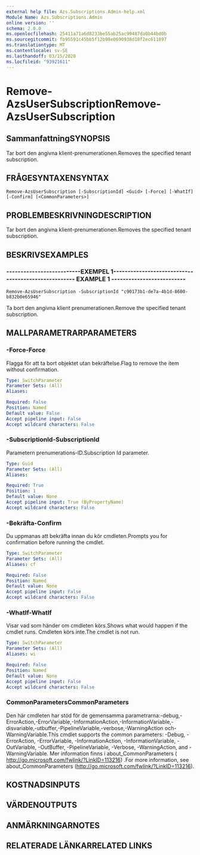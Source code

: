 ```yaml
---
external help file: Azs.Subscriptions.Admin-help.xml
Module Name: Azs.Subscriptions.Admin
online version: ''
schema: 2.0.0
ms.openlocfilehash: 25411a71a6d8233be55ab25ac99487da0b44bd0b
ms.sourcegitcommit: fb95591c45bb5f12b98e0690938d18f2ec611897
ms.translationtype: MT
ms.contentlocale: sv-SE
ms.lasthandoff: 03/15/2020
ms.locfileid: "93921611"
---
```

# <span data-ttu-id="07b92-101">Remove-AzsUserSubscription</span><span class="sxs-lookup"><span data-stu-id="07b92-101">Remove-AzsUserSubscription</span></span>

## <span data-ttu-id="07b92-102">Sammanfattning</span><span class="sxs-lookup"><span data-stu-id="07b92-102">SYNOPSIS</span></span>
<span data-ttu-id="07b92-103">Tar bort den angivna klient-prenumerationen.</span><span class="sxs-lookup"><span data-stu-id="07b92-103">Removes the specified tenant subscription.</span></span>

## <span data-ttu-id="07b92-104">FRÅGESYNTAXEN</span><span class="sxs-lookup"><span data-stu-id="07b92-104">SYNTAX</span></span>

```
Remove-AzsUserSubscription [-SubscriptionId] <Guid> [-Force] [-WhatIf] [-Confirm] [<CommonParameters>]
```

## <span data-ttu-id="07b92-105">PROBLEMBESKRIVNING</span><span class="sxs-lookup"><span data-stu-id="07b92-105">DESCRIPTION</span></span>
<span data-ttu-id="07b92-106">Tar bort den angivna klient-prenumerationen.</span><span class="sxs-lookup"><span data-stu-id="07b92-106">Removes the specified tenant subscription.</span></span>

## <span data-ttu-id="07b92-107">BESKRIVS</span><span class="sxs-lookup"><span data-stu-id="07b92-107">EXAMPLES</span></span>

### <span data-ttu-id="07b92-108">--------------------------EXEMPEL 1--------------------------</span><span class="sxs-lookup"><span data-stu-id="07b92-108">-------------------------- EXAMPLE 1 --------------------------</span></span>
```
Remove-AzsUserSubscription -SubscriptionId "c90173b1-de7a-4b1d-8600-b832b0e65946"
```

<span data-ttu-id="07b92-109">Ta bort den angivna klient prenumerationen.</span><span class="sxs-lookup"><span data-stu-id="07b92-109">Remove the specified tenant subscription.</span></span>

## <span data-ttu-id="07b92-110">MALLPARAMETRAR</span><span class="sxs-lookup"><span data-stu-id="07b92-110">PARAMETERS</span></span>

### <span data-ttu-id="07b92-111">-Force</span><span class="sxs-lookup"><span data-stu-id="07b92-111">-Force</span></span>
<span data-ttu-id="07b92-112">Flagga för att ta bort objektet utan bekräftelse.</span><span class="sxs-lookup"><span data-stu-id="07b92-112">Flag to remove the item without confirmation.</span></span>

```yaml
Type: SwitchParameter
Parameter Sets: (All)
Aliases: 

Required: False
Position: Named
Default value: False
Accept pipeline input: False
Accept wildcard characters: False
```

### <span data-ttu-id="07b92-113">-SubscriptionId</span><span class="sxs-lookup"><span data-stu-id="07b92-113">-SubscriptionId</span></span>
<span data-ttu-id="07b92-114">Parametern prenumerations-ID.</span><span class="sxs-lookup"><span data-stu-id="07b92-114">Subscription Id parameter.</span></span>

```yaml
Type: Guid
Parameter Sets: (All)
Aliases: 

Required: True
Position: 1
Default value: None
Accept pipeline input: True (ByPropertyName)
Accept wildcard characters: False
```

### <span data-ttu-id="07b92-115">-Bekräfta</span><span class="sxs-lookup"><span data-stu-id="07b92-115">-Confirm</span></span>
<span data-ttu-id="07b92-116">Du uppmanas att bekräfta innan du kör cmdleten.</span><span class="sxs-lookup"><span data-stu-id="07b92-116">Prompts you for confirmation before running the cmdlet.</span></span>

```yaml
Type: SwitchParameter
Parameter Sets: (All)
Aliases: cf

Required: False
Position: Named
Default value: None
Accept pipeline input: False
Accept wildcard characters: False
```

### <span data-ttu-id="07b92-117">-WhatIf</span><span class="sxs-lookup"><span data-stu-id="07b92-117">-WhatIf</span></span>
<span data-ttu-id="07b92-118">Visar vad som händer om cmdleten körs.</span><span class="sxs-lookup"><span data-stu-id="07b92-118">Shows what would happen if the cmdlet runs.</span></span>
<span data-ttu-id="07b92-119">Cmdleten körs inte.</span><span class="sxs-lookup"><span data-stu-id="07b92-119">The cmdlet is not run.</span></span>

```yaml
Type: SwitchParameter
Parameter Sets: (All)
Aliases: wi

Required: False
Position: Named
Default value: None
Accept pipeline input: False
Accept wildcard characters: False
```

### <span data-ttu-id="07b92-120">CommonParameters</span><span class="sxs-lookup"><span data-stu-id="07b92-120">CommonParameters</span></span>
<span data-ttu-id="07b92-121">Den här cmdleten har stöd för de gemensamma parametrarna:-debug,-ErrorAction,-ErrorVariable,-InformationAction,-InformationVariable,-disvariable,-utbuffer,-PipelineVariable,-verbose,-WarningAction och-WarningVariable.</span><span class="sxs-lookup"><span data-stu-id="07b92-121">This cmdlet supports the common parameters: -Debug, -ErrorAction, -ErrorVariable, -InformationAction, -InformationVariable, -OutVariable, -OutBuffer, -PipelineVariable, -Verbose, -WarningAction, and -WarningVariable.</span></span> <span data-ttu-id="07b92-122">Mer information finns i about_CommonParameters ( http://go.microsoft.com/fwlink/?LinkID=113216) .</span><span class="sxs-lookup"><span data-stu-id="07b92-122">For more information, see about_CommonParameters (http://go.microsoft.com/fwlink/?LinkID=113216).</span></span>

## <span data-ttu-id="07b92-123">KOSTNADS</span><span class="sxs-lookup"><span data-stu-id="07b92-123">INPUTS</span></span>

## <span data-ttu-id="07b92-124">VÄRDEN</span><span class="sxs-lookup"><span data-stu-id="07b92-124">OUTPUTS</span></span>

## <span data-ttu-id="07b92-125">ANMÄRKNINGAR</span><span class="sxs-lookup"><span data-stu-id="07b92-125">NOTES</span></span>

## <span data-ttu-id="07b92-126">RELATERADE LÄNKAR</span><span class="sxs-lookup"><span data-stu-id="07b92-126">RELATED LINKS</span></span>

